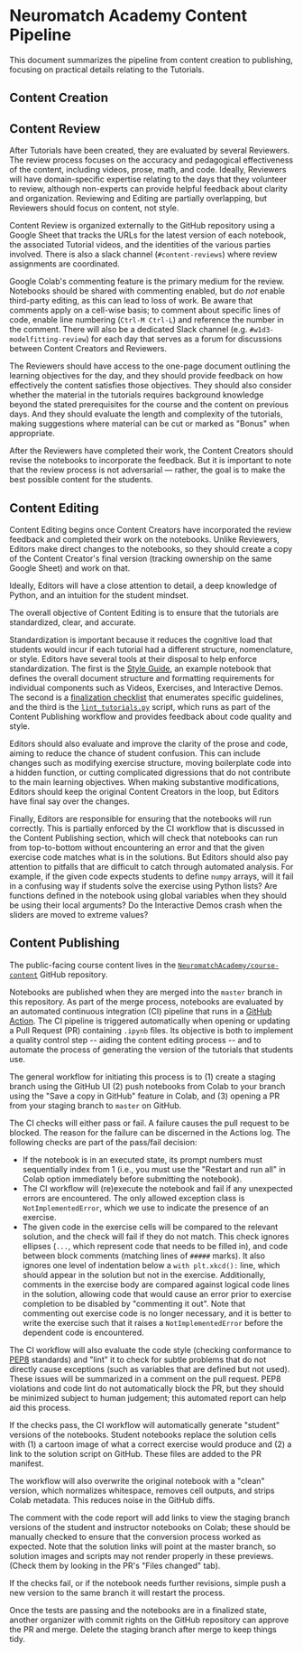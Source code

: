 # Neuromatch Academy Content Pipeline

This document summarizes the pipeline from content creation to publishing, focusing on practical details relating to the Tutorials.


## Content Creation


## Content Review

After Tutorials have been created, they are evaluated by several Reviewers. The review process focuses on the accuracy and pedagogical effectiveness of the content, including videos, prose, math, and code. Ideally, Reviewers will have domain-specific expertise relating to the days that they volunteer to review, although non-experts can provide helpful feedback about clarity and organization. Reviewing and Editing are partially overlapping, but Reviewers should focus on content, not style.

Content Review is organized externally to the GitHub repository using a Google Sheet that tracks the URLs for the latest version of each notebook, the associated Tutorial videos, and the identities of the various parties involved. There is also a slack channel (`#content-reviews`) where review assignments are coordinated.

Google Colab's commenting feature is the primary medium for the review. Notebooks should be shared with commenting enabled, but do *not* enable third-party editing, as this can lead to loss of work. Be aware that comments apply on a cell-wise basis; to comment about specific lines of code, enable line numbering (`Ctrl-M Ctrl-L`) and reference the number in the comment. There will also be a dedicated Slack channel (e.g. `#w1d3-modelfitting-review`) for each day that serves as a forum for discussions between Content Creators and Reviewers.

The Reviewers should have access to the one-page document outlining the learning objectives for the day, and they should provide feedback on how effectively the content satisfies those objectives. They should also consider whether the material in the tutorials requires background knowledge beyond the stated prerequisites for the course and the content on previous days. And they should evaluate the length and complexity of the tutorials, making suggestions where material can be cut or marked as "Bonus" when appropriate.

After the Reviewers have completed their work, the Content Creators should revise the notebooks to incorporate the feedback. But it is important to note that the review process is not adversarial — rather, the goal is to make the best possible content for the students.

## Content Editing

Content Editing begins once Content Creators have incorporated the review feedback and completed their work on the notebooks. Unlike Reviewers, Editors make direct changes to the notebooks, so they should create a copy of the Content Creator's final version (tracking ownership on the same Google Sheet) and work on that.

Ideally, Editors will have a close attention to detail, a deep knowledge of Python, and an intuition for the student mindset.

The overall objective of Content Editing is to ensure that the tutorials are standardized, clear, and accurate.

Standardization is important because it reduces the cognitive load that students would incur if each tutorial had a different structure, nomenclature, or style. Editors have several tools at their disposal to help enforce standardization. The first is the [Style Guide](./Neuromatch_Tutorial_Format.ipynb), an example notebook that defines the overall document structure and formatting requirements for individual components such as Videos, Exercises, and Interactive Demos. The second is a [finalization checklist](https://docs.google.com/forms/d/e/1FAIpQLSccR3zlUp9SoOwDoUU9lSIAZxvqTMk-smXjIX0RJjUq-oYcdQ/viewform) that enumerates specific guidelines, and the third is the [`lint_tutorials.py`](../ci/lint_tutorials.py) script, which runs as part of the Content Publishing workflow and provides feedback about code quality and style.

Editors should also evaluate and improve the clarity of the prose and code, aiming to reduce the chance of student confusion. This can include changes such as modifying exercise structure, moving boilerplate code into a hidden function, or cutting complicated digressions that do not contribute to the main learning objectives. When making substantive modifications, Editors should keep the original Content Creators in the loop, but Editors have final say over the changes.

Finally, Editors are responsible for ensuring that the notebooks will run correctly. This is partially enforced by the CI workflow that is discussed in the Content Publishing section, which will check that notebooks can run from top-to-bottom without encountering an error and that the given exercise code matches what is in the solutions. But Editors should also pay attention to pitfalls that are difficult to catch through automated analysis. For example, if the given code expects students to define `numpy` arrays, will it fail in a confusing way if students solve the exercise using Python lists? Are functions defined in the notebook using global variables when they should be using their local arguments? Do the Interactive Demos crash when the sliders are moved to extreme values?

## Content Publishing

The public-facing course content lives in the [`NeuromatchAcademy/course-content`](https://github.com/NeuromatchAcademy/course-content/) GitHub repository.

Notebooks are published when they are merged into the `master` branch in this repository. As part of the merge process, notebooks are evaluated by an automated continuous integration (CI) pipeline that runs in a [GitHub Action](https://github.com/features/actions). The CI pipeline is triggered automatically when opening or updating a Pull Request (PR) containing `.ipynb` files. Its objective is both to implement a quality control step -- aiding the content editing process -- and to automate the process of generating the version of the tutorials that students use.

The general workflow for initiating this process is to (1) create a staging branch using the GitHub UI (2) push notebooks from Colab to your branch using the "Save a copy in GitHub" feature in Colab, and (3) opening a PR from your staging branch to `master` on GitHub.

The CI checks will either pass or fail. A failure causes the pull request to be blocked. The reason for the failure can be discerned in the Actions log. The following checks are part of the pass/fail decision:

- If the notebook is in an executed state, its prompt numbers must sequentially index from 1 (i.e., you must use the "Restart and run all" in Colab option immediately before submitting the notebook).
- The CI workflow will (re)execute the notebook and fail if any unexpected errors are encountered. The only allowed exception class is `NotImplementedError`, which we use to indicate the presence of an exercise.
- The given code in the exercise cells will be compared to the relevant solution, and the check will fail if they do not match. This check ignores ellipses (`...`, which represent code that needs to be filled in), and code between block comments (matching lines of `#####` marks). It also ignores one level of indentation below a `with plt.xkcd():` line, which should appear in the solution but not in the exercise. Additionally, comments in the exercise body are compared against logical code lines in the solution, allowing code that would cause an error prior to exercise completion to be disabled by "commenting it out". Note that commenting out exercise code is no longer necessary, and it is better to write the exercise such that it raises a `NotImplementedError` before the dependent code is encountered.

The CI workflow will also evaluate the code style (checking conformance to [PEP8](https://www.python.org/dev/peps/pep-0008/) standards) and "lint" it to check for subtle problems that do not directly cause exceptions (such as variables that are defined but not used). These issues will be summarized in a comment on the pull request. PEP8 violations and code lint do not automatically block the PR, but they should be minimized subject to human judgement; this automated report can help aid this process.

If the checks pass, the CI workflow will automatically generate "student" versions of the notebooks. Student notebooks replace the solution cells with (1) a cartoon image of what a correct exercise would produce and (2) a link to the solution script on GitHub. These files are added to the PR manifest.

The workflow will also overwrite the original notebook with a "clean" version, which normalizes whitespace, removes cell outputs, and strips Colab metadata. This reduces noise in the GitHub diffs.

The comment with the code report will add links to view the staging branch versions of the student and instructor notebooks on Colab; these should be manually checked to ensure that the conversion process worked as expected. Note that the solution links will point at the master branch, so solution images and scripts may not render properly in these previews. (Check them by looking in the PR's "Files changed" tab).

If the checks fail, or if the notebook needs further revisions, simple push a new version to the same branch it will restart the process.

Once the tests are passing and the notebooks are in a finalized state, another organizer with commit rights on the GitHub repository can approve the PR and merge. Delete the staging branch after merge to keep things tidy.
